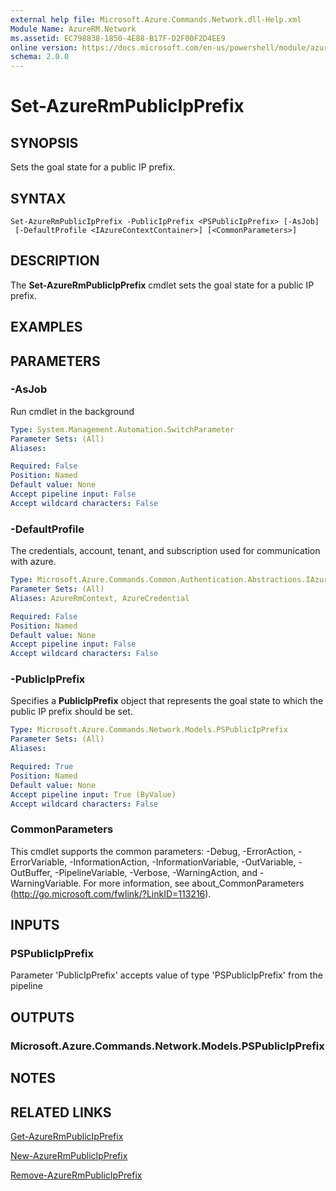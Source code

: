 ```yaml
---
external help file: Microsoft.Azure.Commands.Network.dll-Help.xml
Module Name: AzureRM.Network
ms.assetid: EC798838-1850-4E88-B17F-D2F00F2D4EE9
online version: https://docs.microsoft.com/en-us/powershell/module/azurerm.network/set-azurermpublicipprefix
schema: 2.0.0
---
```


# Set-AzureRmPublicIpPrefix

## SYNOPSIS
Sets the goal state for a public IP prefix.

## SYNTAX

```
Set-AzureRmPublicIpPrefix -PublicIpPrefix <PSPublicIpPrefix> [-AsJob]
 [-DefaultProfile <IAzureContextContainer>] [<CommonParameters>]
```

## DESCRIPTION
The **Set-AzureRmPublicIpPrefix** cmdlet sets the goal state for a public IP prefix.

## EXAMPLES

## PARAMETERS

### -AsJob
Run cmdlet in the background

```yaml
Type: System.Management.Automation.SwitchParameter
Parameter Sets: (All)
Aliases:

Required: False
Position: Named
Default value: None
Accept pipeline input: False
Accept wildcard characters: False
```

### -DefaultProfile
The credentials, account, tenant, and subscription used for communication with azure.

```yaml
Type: Microsoft.Azure.Commands.Common.Authentication.Abstractions.IAzureContextContainer
Parameter Sets: (All)
Aliases: AzureRmContext, AzureCredential

Required: False
Position: Named
Default value: None
Accept pipeline input: False
Accept wildcard characters: False
```

### -PublicIpPrefix
Specifies a **PublicIpPrefix** object that represents the goal state to which the public IP prefix should be set.

```yaml
Type: Microsoft.Azure.Commands.Network.Models.PSPublicIpPrefix
Parameter Sets: (All)
Aliases:

Required: True
Position: Named
Default value: None
Accept pipeline input: True (ByValue)
Accept wildcard characters: False
```

### CommonParameters
This cmdlet supports the common parameters: -Debug, -ErrorAction, -ErrorVariable, -InformationAction, -InformationVariable, -OutVariable, -OutBuffer, -PipelineVariable, -Verbose, -WarningAction, and -WarningVariable. For more information, see about_CommonParameters (http://go.microsoft.com/fwlink/?LinkID=113216).

## INPUTS

### PSPublicIpPrefix
Parameter 'PublicIpPrefix' accepts value of type 'PSPublicIpPrefix' from the pipeline

## OUTPUTS

### Microsoft.Azure.Commands.Network.Models.PSPublicIpPrefix

## NOTES

## RELATED LINKS

[Get-AzureRmPublicIpPrefix](./Get-AzureRmPublicIpPrefix.md)

[New-AzureRmPublicIpPrefix](./New-AzureRmPublicIpPrefix.md)

[Remove-AzureRmPublicIpPrefix](./Remove-AzureRmPublicIpPrefix.md)


